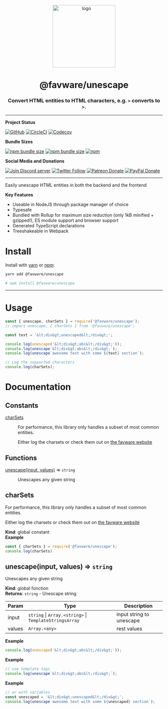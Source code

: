 <div align="center">
  <p>
  <a href="https://favware.tech/unescape"><img src="https://storage.googleapis.com/data-sunlight-146313.appspot.com/website-project-icons/unescape.png" height="200" alt="logo"/></a>
  </p>

  <p>
<h1> @favware/unescape</h1>
<h3> Convert HTML entities to HTML characters, e.g. <code>&gt;</code> converts to <code>></code>.</h3>
  </p>
</div>

---

**Project Status**

[![GitHub](https://img.shields.io/github/license/favware/node-packages?logo=github&style=flat-square)](https://github.com/favware/node-packages/blob/master/LICENSE.md)
[![CircleCI](https://img.shields.io/circleci/build/github/favware/node-packages?logo=circleci&style=flat-square)](https://circleci.com/gh/favware/node-packages/tree/master)
[![Codecov](https://img.shields.io/codecov/c/github/favware/node-packages?logo=codecov&style=flat-square)](https://codecov.io/gh/favware/node-packages)

**Bundle Sizes**

[![npm bundle size](https://img.shields.io/bundlephobia/min/@favware/unescape?label=unescape%20-%20minified&logo=webpack&style=flat-square)](https://bundlephobia.com/result?p=@favware/unescape)
[![npm bundle size](https://img.shields.io/bundlephobia/minzip/@favware/unescape?label=unescape%20-%20minzipped&logo=webpack&style=flat-square)](https://bundlephobia.com/result?p=@favware/unescape)
[![npm](https://img.shields.io/npm/v/@favware/unescape?color=crimson&label=unescape%20version&logo=npm&style=flat-square)](https://www.npmjs.com/package/@favware/unescape)

**Social Media and Donations**

[![Join Discord server](https://img.shields.io/discord/512303595966824458?color=697EC4&label=Join%20Discord%20Server&logo=discord&logoColor=FDFEFE&style=flat-square)](https://favware.tech/redirect/server)
[![Twitter Follow](https://img.shields.io/twitter/follow/favna_?label=Follow%20@Favna_&logo=twitter&colorB=1DA1F2&style=flat-square)](https://twitter.com/Favna_/follow)
[![Patreon Donate](https://img.shields.io/badge/patreon-donate-brightgreen.svg?label=Donate%20with%20Patreon&logo=patreon&colorB=F96854&style=flat-square&link=https://www.patreon.com/bePatron?u=9336537)](https://www.patreon.com/bePatron?u=9336537)
[![PayPal Donate](https://img.shields.io/badge/paypal-donate-brightgreen.svg?label=Donate%20with%20Paypal&logo=paypal&colorB=00457C&style=flat-square&link=https://www.paypal.com/cgi-bin/webscr?cmd=_s-xclick&hosted_button_id=XMAYCF9SDHZ34)](https://www.patreon.com/bePatron?u=9336537)

---

Easily unescape HTML entities in both the backend and the frontend

**Key Features**
- Useable in NodeJS through package manager of choice
- Typesafe
- Bundled with Rollup for maximum size reduction (only 1kB minified + gzipped!), ES module support and browser support
- Generated TypeScript declarations
- Treeshakeable in Webpack

# Install

Install with [yarn](https://yarnpkg.com) or [npm](https://www.npmjs.com/):

```sh
yarn add @favware/unescape

# npm install @favware/unescape
```

* * *

# Usage

```js
const { unescape, charSets } = require('@favware/unescape');
// import unescape, { charSets } from '@favware/unescape';

const text = '&lt;div&gt;unescaped&lt;/div&gt;';

console.log(unescape('&lt;div&gt;abc&lt;/div&gt;'));
console.log(unescape`&lt;div&gt;abc&lt;/div&gt;`);
console.log(unescape`awesome text with some ${text} section`);

// Log the supported characters
console.log(charSets);
```

# Documentation

## Constants

<dl>
<dt><a href="#charSets">charSets</a></dt>
<dd><p>For performance, this library only handles a subset of most common entities.</p>
<p>Either log the charsets or check them out on <a href="https://favware.tech/unescape">the favware website</a></p>
</dd>
</dl>

## Functions

<dl>
<dt><a href="#unescape">unescape(input, values)</a> ⇒ <code>string</code></dt>
<dd><p>Unescapes any given string</p>
</dd>
</dl>

<a name="charSets"></a>

## charSets
For performance, this library only handles a subset of most common entities.

Either log the charsets or check them out on [the favware website](https://favware.tech/unescape)

**Kind**: global constant  
**Example**  
```ts
const { charSets } = require('@favware/unescape');
console.log(charSets)
```
<a name="unescape"></a>

## unescape(input, values) ⇒ <code>string</code>
Unescapes any given string

**Kind**: global function  
**Returns**: <code>string</code> - Unescape string  

| Param | Type | Description |
| --- | --- | --- |
| input | <code>string</code> \| <code>Array.&lt;string&gt;</code> \| <code>TemplateStringsArray</code> | input string to unescape |
| values | <code>Array.&lt;any&gt;</code> | rest values |

**Example**  
```ts
console.log(unescape('&lt;div&gt;abc&lt;/div&gt;'));
```
**Example**  
```ts
// use template tags
console.log(unescape`&lt;div&gt;abc&lt;/div&gt;`);
```
**Example**  
```ts
// or with variables
const unescaped = '&lt;div&gt;unescaped&lt;/div&gt;';
console.log(unescape`awesome text with some ${unescaped} section`);
```
